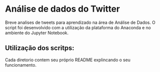 # Análise de dados do Twitter
Breve analises de tweets para aprendizado na área de Análise de Dados. O script foi desenvolvido com a utilização da plataforma do Anaconda e no ambiente do Jupyter Notebook.

## Utilização dos scritps:
Cada diretorio contem seu próprio README explincando o seu funcionamento.
